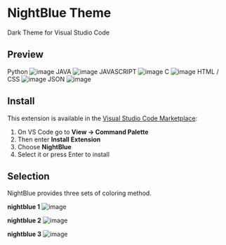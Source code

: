 # NightBlue Theme

Dark Theme for Visual Studio Code

## Preview
Python
![image](https://user-images.githubusercontent.com/24566737/112941515-4cb94e80-9161-11eb-84e4-df0379930551.png)
JAVA
![image](https://user-images.githubusercontent.com/24566737/112941534-52169900-9161-11eb-905f-aa7b35ee8e12.png)
JAVASCRIPT
![image](https://user-images.githubusercontent.com/24566737/112941552-5a6ed400-9161-11eb-9d6e-ac3e426a2671.png)
C
![image](https://user-images.githubusercontent.com/24566737/112941566-5fcc1e80-9161-11eb-9f84-c5320e9f785f.png)
HTML / CSS
![image](https://user-images.githubusercontent.com/24566737/112941580-65c1ff80-9161-11eb-83b0-6e3c0c095054.png)
JSON
![image](https://user-images.githubusercontent.com/24566737/112941595-6eb2d100-9161-11eb-965d-760d0ee5547a.png)


## Install

This extension is available in the [Visual Studio Code Marketplace](https://marketplace.visualstudio.com/items?itemName=yeekiiiiii.nightblue):
1. On VS Code go to **View -> Command Palette**
2. Then enter **Install Extension**
3. Choose **NightBlue**
4. Select it or press Enter to install

## Selection

NightBlue provides three sets of coloring method.

**nightblue 1**
![image](https://user-images.githubusercontent.com/24566737/112941740-ac175e80-9161-11eb-8774-b9af258ed3d6.png)

**nightblue 2**
![image](https://user-images.githubusercontent.com/24566737/112941760-b5083000-9161-11eb-884d-00d88674e479.png)

**nightblue 3**
![image](https://user-images.githubusercontent.com/24566737/112941790-bd606b00-9161-11eb-961b-10e48c7d7463.png)
